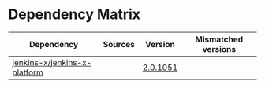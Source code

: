 # Dependency Matrix

Dependency | Sources | Version | Mismatched versions
---------- | ------- | ------- | -------------------
[jenkins-x/jenkins-x-platform](https://github.com/jenkins-x/jenkins-x-platform.git) |  | [2.0.1051](https://github.com/jenkins-x/jenkins-x-platform/releases/tag/v2.0.1051) | 
